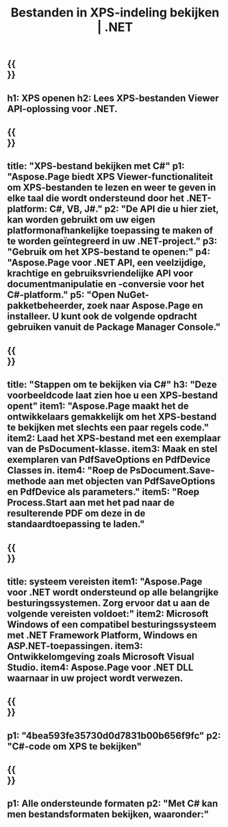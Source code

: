 ﻿---
translation: true
template: /_templates/_viewer-child-net.md
title: Bestanden in XPS-indeling bekijken | .NET
weight: 170
url: /net/viewer/xps/
description: Openen om XPS-bestanden te bekijken. C#-broncode voor het laden, weergeven en weergeven van XPS-documenten op .NET Framework Platform, Windows en ASP.NET-applicaties.
informat: XPS
otherformats: EPS PS
---

{{<section banner>}}
---
h1: XPS openen
h2: Lees XPS-bestanden Viewer API-oplossing voor .NET.
---

{{<section overview>}}
---
title: "XPS-bestand bekijken met C#"
p1: "Aspose.Page biedt XPS Viewer-functionaliteit om XPS-bestanden te lezen en weer te geven in elke taal die wordt ondersteund door het .NET-platform: C#, VB, J#."
p2: "De API die u hier ziet, kan worden gebruikt om uw eigen platformonafhankelijke toepassing te maken of te worden geïntegreerd in uw .NET-project."
p3: "Gebruik om het XPS-bestand te openen:"
p4: "Aspose.Page voor .NET API, een veelzijdige, krachtige en gebruiksvriendelijke API voor documentmanipulatie en -conversie voor het C#-platform."
p5: "Open NuGet-pakketbeheerder, zoek naar Aspose.Page en installeer. U kunt ook de volgende opdracht gebruiken vanuit de Package Manager Console."
---

{{<section feature1>}}
---
title: "Stappen om te bekijken via C#"
h3: "Deze voorbeeldcode laat zien hoe u een XPS-bestand opent"
item1: "Aspose.Page maakt het de ontwikkelaars gemakkelijk om het XPS-bestand te bekijken met slechts een paar regels code."
item2: Laad het XPS-bestand met een exemplaar van de PsDocument-klasse.
item3: Maak en stel exemplaren van PdfSaveOptions en PdfDevice Classes in.
item4: "Roep de PsDocument.Save-methode aan met objecten van PdfSaveOptions en PdfDevice als parameters."
item5: "Roep Process.Start aan met het pad naar de resulterende PDF om deze in de standaardtoepassing te laden."
---

{{<section feature2>}}
---
title: systeem vereisten
item1: "Aspose.Page voor .NET wordt ondersteund op alle belangrijke besturingssystemen. Zorg ervoor dat u aan de volgende vereisten voldoet:"
item2: Microsoft Windows of een compatibel besturingssysteem met .NET Framework Platform, Windows en ASP.NET-toepassingen.
item3: Ontwikkelomgeving zoals Microsoft Visual Studio.
item4: Aspose.Page voor .NET DLL waarnaar in uw project wordt verwezen.
---

{{<section gist>}}
---
p1: "4bea593fe35730d0d7831b00b656f9fc"
p2: "C#-code om XPS te bekijken"
---

{{<section otherformats>}}
---
p1: Alle ondersteunde formaten
p2: "Met C# kan men bestandsformaten bekijken, waaronder:"
---

